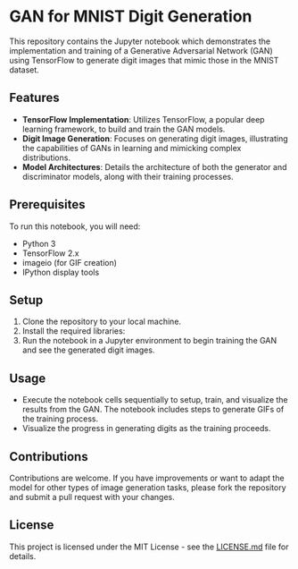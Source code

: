 # GAN for MNIST Digit Generation

This repository contains the Jupyter notebook which demonstrates the implementation and training of a Generative Adversarial Network (GAN) using TensorFlow to generate digit images that mimic those in the MNIST dataset.

## Features

- **TensorFlow Implementation**: Utilizes TensorFlow, a popular deep learning framework, to build and train the GAN models.
- **Digit Image Generation**: Focuses on generating digit images, illustrating the capabilities of GANs in learning and mimicking complex distributions.
- **Model Architectures**: Details the architecture of both the generator and discriminator models, along with their training processes.

## Prerequisites

To run this notebook, you will need:
- Python 3
- TensorFlow 2.x
- imageio (for GIF creation)
- IPython display tools

## Setup

1. Clone the repository to your local machine.
2. Install the required libraries:
3. Run the notebook in a Jupyter environment to begin training the GAN and see the generated digit images.

## Usage

- Execute the notebook cells sequentially to setup, train, and visualize the results from the GAN. The notebook includes steps to generate GIFs of the training process.
- Visualize the progress in generating digits as the training proceeds.

## Contributions

Contributions are welcome. If you have improvements or want to adapt the model for other types of image generation tasks, please fork the repository and submit a pull request with your changes.

## License

This project is licensed under the MIT License - see the [LICENSE.md](LICENSE.md) file for details.
